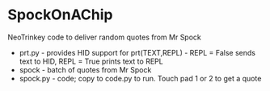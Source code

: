 # SpockOnAChip
NeoTrinkey code to deliver random quotes from Mr Spock


* prt.py - provides HID support for prt(TEXT,REPL) - REPL = False sends text to HID, REPL = True prints text to REPL
* spock - batch of quotes from Mr Spock
* spock.py - code; copy to code.py to run. Touch pad 1 or 2 to get a quote
